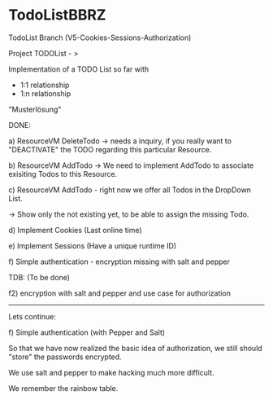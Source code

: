 # TodoListBBRZ
TodoList 
Branch (V5-Cookies-Sessions-Authorization)

Project TODOList - >

Implementation of a TODO List so far with
- 1:1 relationship
- 1:n relationship

"Musterlösung"

DONE: 

a) ResourceVM DeleteTodo -> needs a inquiry, if you really want to "DEACTIVATE"
the TODO regarding this particular Resource.

b) ResourceVM AddTodo -> We need to implement AddTodo to associate exisiting Todos
to this Resource.

c) ResourceVM AddTodo - right now we offer all Todos in the DropDown List.

-> Show only the not existing yet, to be able to assign the missing Todo. 

d) Implement Cookies (Last online time)

e) Implement Sessions (Have a unique runtime ID)

f) Simple authentication - encryption missing with salt and pepper


TDB: (To be done)

f2) encryption with salt and pepper and use case for authorization


--------------------------

Lets continue: 

f) Simple authentication (with Pepper and Salt) 

So that we have now realized the basic idea of authorization, 
we still should "store" the passwords encrypted. 

We use salt and pepper to make hacking much more difficult. 

We remember the rainbow table. 







